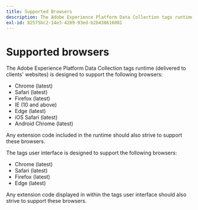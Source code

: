 ```yaml
---
title: Supported Browsers
description: The Adobe Experience Platform Data Collection tags runtime is compatible with multiple browsers.
exl-id: 82575bc2-14e3-4289-93ed-b2b438616081
---
```

# Supported browsers

The Adobe Experience Platform Data Collection tags runtime (delivered to clients' websites) is designed to support the following browsers:

- Chrome (latest)
- Safari (latest)
- Firefox (latest)
- IE (10 and above)
- Edge (latest)
- iOS Safari (latest)
- Android Chrome (latest)

Any extension code included in the runtime should also strive to support these browsers.

The tags user interface is designed to support the following browsers:

- Chrome (latest)
- Safari (latest)
- Firefox (latest)
- Edge (latest)

Any extension code displayed in within the tags user interface should also strive to support these browsers.
